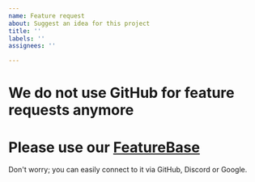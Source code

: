 ```yaml
---
name: Feature request
about: Suggest an idea for this project
title: ''
labels: ''
assignees: ''

---
```


# We do not use GitHub for feature requests anymore

# Please use our [FeatureBase](https://modernwarfarecubed.featurebase.app/)

Don't worry; you can easily connect to it via GitHub, Discord or Google.
